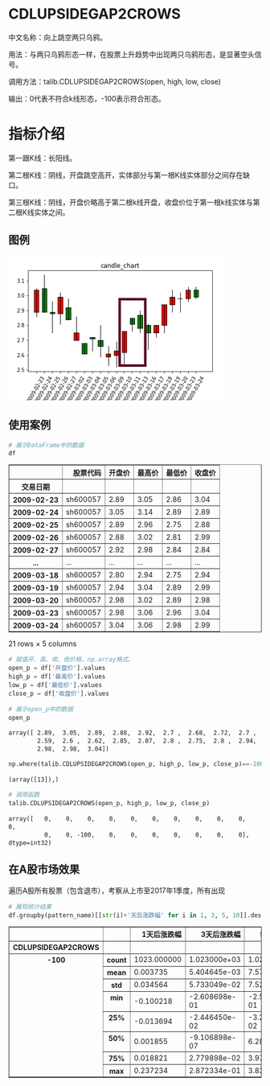 
# CDLUPSIDEGAP2CROWS

中文名称：向上跳空两只乌鸦。

用法：与两只乌鸦形态一样，在股票上升趋势中出现两只乌鸦形态，是显著空头信号。

调用方法：talib.CDLUPSIDEGAP2CROWS(open, high, low, close)

输出：0代表不符合k线形态，-100表示符合形态。

# 指标介绍
第一跟K线：长阳线。

第二根K线：阴线，开盘跳空高开，实体部分与第一根K线实体部分之间存在缺口。

第三根K线：阴线，开盘价略高于第二根k线开盘，收盘价位于第一根k线实体与第二根K线实体之间。

## 图例

![CDLUPSIDEGAP2CROWS图例](/assets/CDLUPSIDEGAP2CROWS图例.png)

## 使用案例


```python
# 展示DataFrame中的数据
df
```




<div>
<style>
    .dataframe thead tr:only-child th {
        text-align: right;
    }
    
    .dataframe thead th {
        text-align: left;
    }
    
    .dataframe tbody tr th {
        vertical-align: top;
    }
</style>
<table border="1" class="dataframe">
  <thead>
    <tr style="text-align: right;">
      <th></th>
      <th>股票代码</th>
      <th>开盘价</th>
      <th>最高价</th>
      <th>最低价</th>
      <th>收盘价</th>
    </tr>
    <tr>
      <th>交易日期</th>
      <th></th>
      <th></th>
      <th></th>
      <th></th>
      <th></th>
    </tr>
  </thead>
  <tbody>
    <tr>
      <th>2009-02-23</th>
      <td>sh600057</td>
      <td>2.89</td>
      <td>3.05</td>
      <td>2.86</td>
      <td>3.04</td>
    </tr>
    <tr>
      <th>2009-02-24</th>
      <td>sh600057</td>
      <td>3.05</td>
      <td>3.14</td>
      <td>2.89</td>
      <td>2.89</td>
    </tr>
    <tr>
      <th>2009-02-25</th>
      <td>sh600057</td>
      <td>2.89</td>
      <td>2.96</td>
      <td>2.75</td>
      <td>2.88</td>
    </tr>
    <tr>
      <th>2009-02-26</th>
      <td>sh600057</td>
      <td>2.88</td>
      <td>3.02</td>
      <td>2.81</td>
      <td>2.99</td>
    </tr>
    <tr>
      <th>2009-02-27</th>
      <td>sh600057</td>
      <td>2.92</td>
      <td>2.98</td>
      <td>2.84</td>
      <td>2.84</td>
    </tr>
    <tr>
      <th>...</th>
      <td>...</td>
      <td>...</td>
      <td>...</td>
      <td>...</td>
      <td>...</td>
    </tr>
    <tr>
      <th>2009-03-18</th>
      <td>sh600057</td>
      <td>2.80</td>
      <td>2.94</td>
      <td>2.75</td>
      <td>2.94</td>
    </tr>
    <tr>
      <th>2009-03-19</th>
      <td>sh600057</td>
      <td>2.94</td>
      <td>3.04</td>
      <td>2.89</td>
      <td>2.99</td>
    </tr>
    <tr>
      <th>2009-03-20</th>
      <td>sh600057</td>
      <td>2.98</td>
      <td>3.02</td>
      <td>2.89</td>
      <td>2.98</td>
    </tr>
    <tr>
      <th>2009-03-23</th>
      <td>sh600057</td>
      <td>2.98</td>
      <td>3.06</td>
      <td>2.96</td>
      <td>3.04</td>
    </tr>
    <tr>
      <th>2009-03-24</th>
      <td>sh600057</td>
      <td>3.04</td>
      <td>3.06</td>
      <td>2.98</td>
      <td>2.99</td>
    </tr>
  </tbody>
</table>
<p>21 rows × 5 columns</p>
</div>




```python
# 赋值开、高、收、低价格，np.array格式。
open_p = df['开盘价'].values
high_p = df['最高价'].values
low_p = df['最低价'].values
close_p = df['收盘价'].values
```


```python
# 展示open_p中的数据
open_p
```




    array([ 2.89,  3.05,  2.89,  2.88,  2.92,  2.7 ,  2.68,  2.72,  2.7 ,
            2.59,  2.6 ,  2.62,  2.85,  2.87,  2.8 ,  2.75,  2.8 ,  2.94,
            2.98,  2.98,  3.04])




```python
np.where(talib.CDLUPSIDEGAP2CROWS(open_p, high_p, low_p, close_p)==-100)
```




    (array([13]),)




```python
# 调用函数
talib.CDLUPSIDEGAP2CROWS(open_p, high_p, low_p, close_p)
```




    array([   0,    0,    0,    0,    0,    0,    0,    0,    0,    0,    0,
              0,    0, -100,    0,    0,    0,    0,    0,    0,    0], dtype=int32)



## 在A股市场效果
遍历A股所有股票（包含退市），考察从上市至2017年1季度，所有出现


```python
# 展现统计结果
df.groupby(pattern_name)[[str(i)+'天后涨跌幅' for i in 1, 3, 5, 10]].describe().stack()
```




<div>
<style>
    .dataframe thead tr:only-child th {
        text-align: right;
    }
    
    .dataframe thead th {
        text-align: left;
    }
    
    .dataframe tbody tr th {
        vertical-align: top;
    }
</style>
<table border="1" class="dataframe">
  <thead>
    <tr style="text-align: right;">
      <th></th>
      <th></th>
      <th>1天后涨跌幅</th>
      <th>3天后涨跌幅</th>
      <th>5天后涨跌幅</th>
      <th>10天后涨跌幅</th>
    </tr>
    <tr>
      <th>CDLUPSIDEGAP2CROWS</th>
      <th></th>
      <th></th>
      <th></th>
      <th></th>
      <th></th>
    </tr>
  </thead>
  <tbody>
    <tr>
      <th rowspan="8" valign="top">-100</th>
      <th>count</th>
      <td>1023.000000</td>
      <td>1.023000e+03</td>
      <td>1.023000e+03</td>
      <td>1023.000000</td>
    </tr>
    <tr>
      <th>mean</th>
      <td>0.003735</td>
      <td>5.404645e-03</td>
      <td>7.574009e-03</td>
      <td>0.010445</td>
    </tr>
    <tr>
      <th>std</th>
      <td>0.034564</td>
      <td>5.733049e-02</td>
      <td>7.522322e-02</td>
      <td>0.112021</td>
    </tr>
    <tr>
      <th>min</th>
      <td>-0.100218</td>
      <td>-2.608698e-01</td>
      <td>-2.521741e-01</td>
      <td>-0.491572</td>
    </tr>
    <tr>
      <th>25%</th>
      <td>-0.013694</td>
      <td>-2.446450e-02</td>
      <td>-3.217338e-02</td>
      <td>-0.047496</td>
    </tr>
    <tr>
      <th>50%</th>
      <td>0.001855</td>
      <td>-9.106898e-07</td>
      <td>6.287444e-08</td>
      <td>-0.000627</td>
    </tr>
    <tr>
      <th>75%</th>
      <td>0.018821</td>
      <td>2.779898e-02</td>
      <td>3.976559e-02</td>
      <td>0.051811</td>
    </tr>
    <tr>
      <th>max</th>
      <td>0.237234</td>
      <td>2.872334e-01</td>
      <td>3.831037e-01</td>
      <td>0.939528</td>
    </tr>
  </tbody>
</table>
</div>



